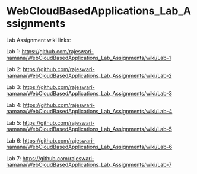 # WebCloudBasedApplications_Lab_Assignments

Lab Assignment wiki links:

Lab 1: https://github.com/rajeswari-namana/WebCloudBasedApplications_Lab_Assignments/wiki/Lab-1

Lab 2: https://github.com/rajeswari-namana/WebCloudBasedApplications_Lab_Assignments/wiki/Lab-2

Lab 3: https://github.com/rajeswari-namana/WebCloudBasedApplications_Lab_Assignments/wiki/Lab-3

Lab 4: https://github.com/rajeswari-namana/WebCloudBasedApplications_Lab_Assignments/wiki/Lab-4

Lab 5: https://github.com/rajeswari-namana/WebCloudBasedApplications_Lab_Assignments/wiki/Lab-5

Lab 6: https://github.com/rajeswari-namana/WebCloudBasedApplications_Lab_Assignments/wiki/Lab-6

Lab 7: https://github.com/rajeswari-namana/WebCloudBasedApplications_Lab_Assignments/wiki/Lab-7
